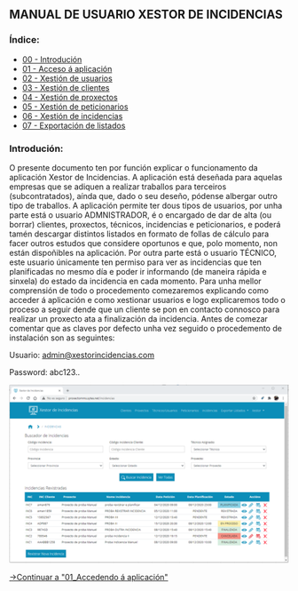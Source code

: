 ## MANUAL DE USUARIO XESTOR DE INCIDENCIAS

### Índice:

* [00 - Introdución](00_Introducion.md)
* [01 - Acceso á aplicación](01_Acceso.md)
* [02 - Xestión de usuarios](02_Xestion_usuarios.md)
* [03 - Xestión de clientes](03_Xestion_clientes.md)
* [04 - Xestión de proxectos](04_Xestion_proxectos.md)
* [05 - Xestión de peticionarios](05_Xestion_peticionarios.md)
* [06 - Xestión de incidencias](06_Xestion_incidencias.md)
* [07 - Exportación de listados](07_Exportar_listados.md)

### Introdución:

O presente documento ten por función explicar o funcionamento da aplicación Xestor de Incidencias. 
A aplicación está deseñada para aquelas empresas que se adiquen a realizar traballos para terceiros (subcontratados), aínda que, dado o seu deseño, pódense albergar outro tipo de traballos.
A aplicación permite ter dous tipos de usuarios, por unha parte está o usuario ADMNISTRADOR, é o encargado de dar de alta (ou borrar) clientes, proxectos, técnicos,  incidencias e peticionarios, e poderá tamén descargar distintos listados en formato de follas de cálculo para facer outros estudos que considere oportunos e que, polo momento, non están dispoñibles na aplicación.
Por outra parte está o usuario TÉCNICO, este usuario únicamente ten permiso para ver as incidencias que ten planificadas no mesmo día e poder ir informando (de maneira rápida e sinxela) do estado da incidencia en cada momento. 
Para unha mellor comprensión de todo o procedemento comezaremos explicando como acceder á aplicación e como xestionar usuarios e logo explicaremos todo o proceso a seguir dende que un cliente se pon en contacto connosco para realizar un proxecto ata a finalización da incidencia.
Antes de comezar comentar que as claves por defecto unha vez seguido o procedemento de instalación son as seguintes:

Usuario: admin@xestorincidencias.com

Password: abc123..

![Intoduccion](img_manual/00_introduccion.png "Introduccion")



[->Continuar a "01_Accedendo á aplicación"](01_Acceso.md)
